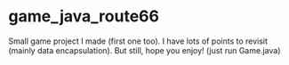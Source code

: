 # game_java_route66
Small game project I made (first one too). I have lots of points to revisit (mainly data encapsulation). But still, hope you enjoy! (just run Game.java)
